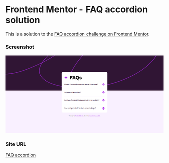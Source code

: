 # Frontend Mentor - FAQ accordion solution

This is a solution to the [FAQ accordion challenge on Frontend Mentor](https://www.frontendmentor.io/challenges/faq-accordion-wyfFdeBwBz).

### Screenshot

![](assets/images/preview.png)

### Site URL

[FAQ accordion](https://apocode01-faq-accordion.netlify.app/)